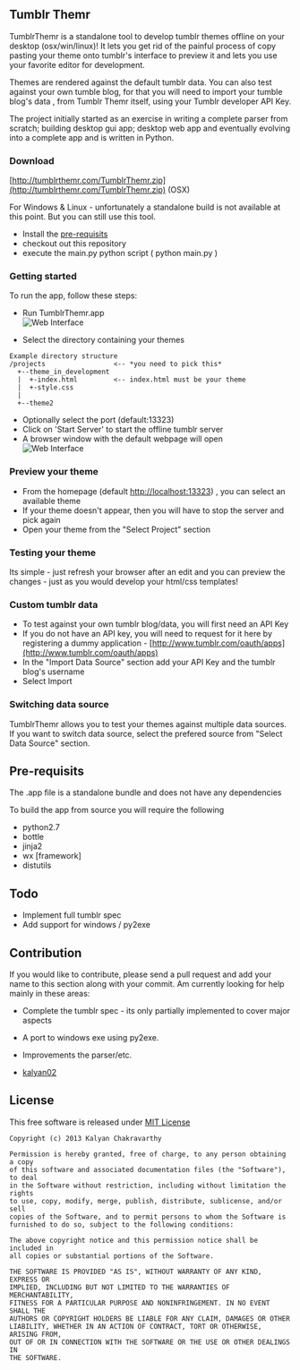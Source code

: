 ## Tumblr Themr

TumblrThemr is a standalone tool to develop tumblr themes offline on your desktop (osx/win/linux)! It lets you get rid of the painful process of copy pasting your theme onto tumblr's interface to preview it and lets you use your favorite editor for development.

Themes are rendered against the default tumblr data. You can also test against your own tumble blog, for that you will need to import your tumble blog's data , from Tumblr Themr itself, using your Tumblr developer API Key.

The project initially started as an exercise in writing a complete parser from scratch; building desktop gui app; desktop web app and eventually evolving into a complete app and is written in Python.

### Download

[http://tumblrthemr.com/TumblrThemr.zip](http://tumblrthemr.com/TumblrThemr.zip) (OSX)

For Windows & Linux - unfortunately a standalone build is not available at this point.  But you can still use this tool.

 * Install the [pre-requisits](https://github.com/kalyan02/tumblrthemr#pre-requisits)
 * checkout out this repository
 * execute the main.py python script ( python main.py )

### Getting started

To run the app, follow these steps:

 * Run TumblrThemr.app  
![Web Interface](https://raw.github.com/kalyan02/tumblrtemplatr/master/etc/screenshot_2.png)

 * Select the directory containing your themes  

```
Example directory structure  
/projects                 <-- *you need to pick this*
  +--theme_in_development
  |  +-index.html         <-- index.html must be your theme
  |  +-style.css
  |
  +--theme2
```

 * Optionally select the port (default:13323)
 * Click on 'Start Server' to start the offline tumblr server
 * A browser window with the default webpage will open  
![Web Interface](https://raw.github.com/kalyan02/tumblrtemplatr/master/etc/screenshot_1.png)

### Preview your theme
 * From the homepage (default [http://localhost:13323](http://localhost:13323)) , you can select an available theme
 * If your theme doesn't appear, then you will have to stop the server and pick again
 * Open your theme from the "Select Project" section

### Testing your theme
Its simple - just refresh your browser after an edit and you can preview the changes - just as you would develop your html/css templates!

### Custom tumblr data

 * To test against your own tumblr blog/data, you will first need an API Key
 * If you do not have an API key, you will need to request for it here by registering a dummy application - [http://www.tumblr.com/oauth/apps](http://www.tumblr.com/oauth/apps)
 * In the "Import Data Source" section add your API Key and the tumblr blog's username
 * Select Import 
 
 
### Switching data source
 TumblrThemr allows you to test your themes against multiple data sources. If you want to switch data source, select the prefered source from "Select Data Source" section.

## Pre-requisits 
The .app file is a standalone bundle and does not have any dependencies

To build the app from source you will require the following 
 * python2.7
 * bottle
 * jinja2
 * wx [framework]
 * distutils

## Todo
 * Implement full tumblr spec
 * Add support for windows / py2exe

## Contribution
If you would like to contribute, please send a pull request and add your name to this section along with your commit.
Am currently looking for help mainly in these areas:
 * Complete the tumblr spec - its only partially implemented to cover major aspects
 * A port to windows exe using py2exe.
 * Improvements the parser/etc.

* [kalyan02](http://twitter.com/kalyan02)

## License
This free software is released under [MIT License](http://opensource.org/licenses/MIT)
```
Copyright (c) 2013 Kalyan Chakravarthy

Permission is hereby granted, free of charge, to any person obtaining a copy
of this software and associated documentation files (the "Software"), to deal
in the Software without restriction, including without limitation the rights
to use, copy, modify, merge, publish, distribute, sublicense, and/or sell
copies of the Software, and to permit persons to whom the Software is
furnished to do so, subject to the following conditions:

The above copyright notice and this permission notice shall be included in
all copies or substantial portions of the Software.

THE SOFTWARE IS PROVIDED "AS IS", WITHOUT WARRANTY OF ANY KIND, EXPRESS OR
IMPLIED, INCLUDING BUT NOT LIMITED TO THE WARRANTIES OF MERCHANTABILITY,
FITNESS FOR A PARTICULAR PURPOSE AND NONINFRINGEMENT. IN NO EVENT SHALL THE
AUTHORS OR COPYRIGHT HOLDERS BE LIABLE FOR ANY CLAIM, DAMAGES OR OTHER
LIABILITY, WHETHER IN AN ACTION OF CONTRACT, TORT OR OTHERWISE, ARISING FROM,
OUT OF OR IN CONNECTION WITH THE SOFTWARE OR THE USE OR OTHER DEALINGS IN
THE SOFTWARE.
```
